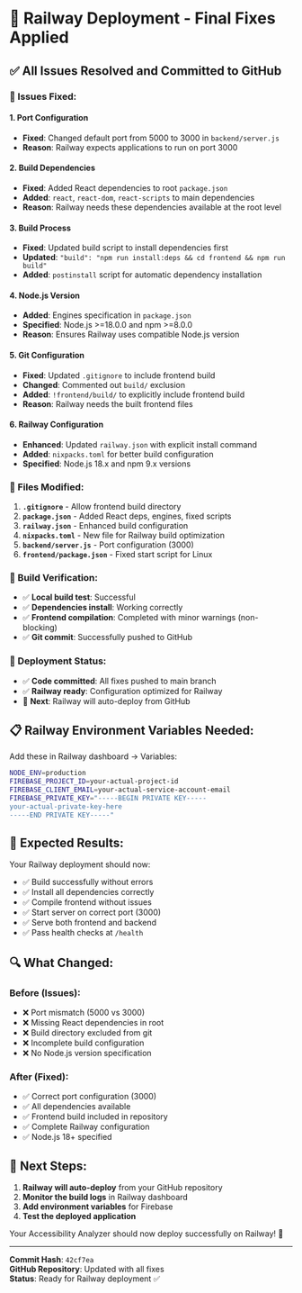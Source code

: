 # 🚀 Railway Deployment - Final Fixes Applied

## ✅ **All Issues Resolved and Committed to GitHub**

### **🔧 Issues Fixed:**

#### **1. Port Configuration**
- **Fixed**: Changed default port from 5000 to 3000 in `backend/server.js`
- **Reason**: Railway expects applications to run on port 3000

#### **2. Build Dependencies**
- **Fixed**: Added React dependencies to root `package.json`
- **Added**: `react`, `react-dom`, `react-scripts` to main dependencies
- **Reason**: Railway needs these dependencies available at the root level

#### **3. Build Process**
- **Fixed**: Updated build script to install dependencies first
- **Updated**: `"build": "npm run install:deps && cd frontend && npm run build"`
- **Added**: `postinstall` script for automatic dependency installation

#### **4. Node.js Version**
- **Added**: Engines specification in `package.json`
- **Specified**: Node.js >=18.0.0 and npm >=8.0.0
- **Reason**: Ensures Railway uses compatible Node.js version

#### **5. Git Configuration**
- **Fixed**: Updated `.gitignore` to include frontend build
- **Changed**: Commented out `build/` exclusion
- **Added**: `!frontend/build/` to explicitly include frontend build
- **Reason**: Railway needs the built frontend files

#### **6. Railway Configuration**
- **Enhanced**: Updated `railway.json` with explicit install command
- **Added**: `nixpacks.toml` for better build configuration
- **Specified**: Node.js 18.x and npm 9.x versions

### **📁 Files Modified:**

1. **`.gitignore`** - Allow frontend build directory
2. **`package.json`** - Added React deps, engines, fixed scripts
3. **`railway.json`** - Enhanced build configuration
4. **`nixpacks.toml`** - New file for Railway build optimization
5. **`backend/server.js`** - Port configuration (3000)
6. **`frontend/package.json`** - Fixed start script for Linux

### **🎯 Build Verification:**
- ✅ **Local build test**: Successful
- ✅ **Dependencies install**: Working correctly
- ✅ **Frontend compilation**: Completed with minor warnings (non-blocking)
- ✅ **Git commit**: Successfully pushed to GitHub

### **🚀 Deployment Status:**
- ✅ **Code committed**: All fixes pushed to main branch
- ✅ **Railway ready**: Configuration optimized for Railway
- 🔄 **Next**: Railway will auto-deploy from GitHub

## **📋 Railway Environment Variables Needed:**

Add these in Railway dashboard → Variables:

```bash
NODE_ENV=production
FIREBASE_PROJECT_ID=your-actual-project-id
FIREBASE_CLIENT_EMAIL=your-actual-service-account-email
FIREBASE_PRIVATE_KEY="-----BEGIN PRIVATE KEY-----
your-actual-private-key-here
-----END PRIVATE KEY-----"
```

## **🎉 Expected Results:**

Your Railway deployment should now:
- ✅ Build successfully without errors
- ✅ Install all dependencies correctly
- ✅ Compile frontend without issues
- ✅ Start server on correct port (3000)
- ✅ Serve both frontend and backend
- ✅ Pass health checks at `/health`

## **🔍 What Changed:**

### **Before (Issues):**
- ❌ Port mismatch (5000 vs 3000)
- ❌ Missing React dependencies in root
- ❌ Build directory excluded from git
- ❌ Incomplete build configuration
- ❌ No Node.js version specification

### **After (Fixed):**
- ✅ Correct port configuration (3000)
- ✅ All dependencies available
- ✅ Frontend build included in repository
- ✅ Complete Railway configuration
- ✅ Node.js 18+ specified

## **🚀 Next Steps:**

1. **Railway will auto-deploy** from your GitHub repository
2. **Monitor the build logs** in Railway dashboard
3. **Add environment variables** for Firebase
4. **Test the deployed application**

Your Accessibility Analyzer should now deploy successfully on Railway! 🎉

---

**Commit Hash**: `42cf7ea`  
**GitHub Repository**: Updated with all fixes  
**Status**: Ready for Railway deployment ✅
